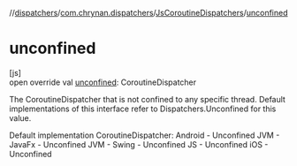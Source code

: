 //[dispatchers](../../../index.md)/[com.chrynan.dispatchers](../index.md)/[JsCoroutineDispatchers](index.md)/[unconfined](unconfined.md)

# unconfined

[js]\
open override val [unconfined](unconfined.md): CoroutineDispatcher

The CoroutineDispatcher that is not confined to any specific thread. Default implementations of this interface refer to Dispatchers.Unconfined for this value.

Default implementation CoroutineDispatcher: Android - Unconfined JVM - JavaFx - Unconfined JVM - Swing - Unconfined JS - Unconfined iOS - Unconfined
